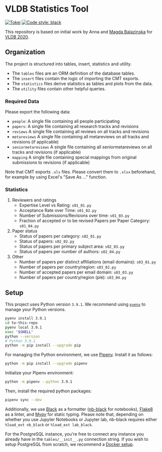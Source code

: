 # VLDB Statistics Tool

[![Tokei](https://tokei.rs/b1/github/fabianhe/vldb)](https://tokei.rs)
[![Code style: black](https://img.shields.io/badge/code%20style-black-000000.svg)](https://github.com/psf/black)

This repository is based on initial work by Anna and [Magda Balazinska](https://www.cs.washington.edu/people/faculty/magda) for [VLDB 2020](https://vldb2020.org/).

## Organization

The project is structured into tables, insert, statistics and utility.

- The `tables` files are an ORM definition of the database tables.
- The `insert` files contain the logic of importing the CMT exports.
- The `statistics` files derive statistics as tables and plots from the data.
- The `utility` files contain other helpful queries.

### Required Data

Please export the following data:

- `people`: A single file containing all people participating
- `papers`: A single file containing all research tracks and revisions
- `reviews` A single file containing all reviews on all tracks and revisions
- `metareviews` A single file containing all metareviews on all tracks and revisions (if applicable)
- `seniormetareviews` A single file containing all seniormetareviews on all tracks and revisions (if applicable)
- `mapping` A single file containing special mappings from original submissions to revisions (if applicable)

Note that CMT exports `.xls` files.
Please convert them to `.xlsx` beforehand, for example by using Excel's "Save As ..." function.

### Statistics

1. Reviewers and ratings
   - Expertise Level vs Rating: `s01_01.py`
   - Acceptance Rate over Time: `s01_02.py`
   - Number of Submissions/Revisions over time: `s01_03.py`
   - Fraction of accepted or to be revised Papers per Paper Category: `s01_04.py`
2. Paper status
   - Status of papers per category: `s02_01.py`
   - Status of papers: `s02_02.py`
   - Status of papers per primary subject area: `s02_03.py`
   - Status of papers per number of authors: `s02_04.py`
3. Other
   - Number of papers per distinct affiliations (email domains): `s03_01.py`
   - Number of papers per country/region: `s03_02.py`
   - Number of accepted papers per email domain: `s03_03.py`
   - Number of papers per country/region (pie): `s03_04.py`

## Setup

This project uses Python version `3.9.1`.
We recommend using [`pyenv`](https://github.com/pyenv/pyenv) to manage your Python versions.

```bash
pyenv install 3.9.1
cd to-this-repo
pyenv local 3.9.1
exec "$SHELL"
python --version
# Python 3.9.1
python -m pip install --upgrade pip
```

For managing the Python environment, we use [Pipenv](https://github.com/pypa/pipenv).
Install it as follows:

```bash
python -m pip install --upgrade pipenv
```

Initialize your Pipenv environment:

```bash
python -m pipenv --python 3.9.1
```

Then, install the required python packages:

```bash
pipenv sync --dev
```

Additionally, we use [Black](https://github.com/psf/black) as a formatter ([nb-black](https://github.com/dnanhkhoa/nb_black) for notebooks), [Flake8](https://github.com/PyCQA/flake8) as a linter, and [Mypy](https://github.com/python/mypy) for static typing.
Please note that, depending on whether you use Jupyter Notebooks or Jupyter lab, nb-black requires either `%load_ext nb_black` or `%load_ext lab_black`.

For the PostgreSQL instance, you're free to connect any instance you already have in the `tables/__init__.py` connection string.
If you wish to setup PostgreSQL from scratch, we recommend a [Docker setup](https://hub.docker.com/_/postgres/).
